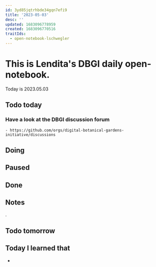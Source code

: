 ```yaml
---
id: 3yd85jqtrhbde34gqn7efi9
title: '2023-05-03'
desc: ''
updated: 1683096778959
created: 1683096770516
traitIds:
  - open-notebook-lschwegler
---
```


# This is Lendita's DBGI daily open-notebook.

Today is 2023.05.03

## Todo today

### Have a look at the DBGI discussion forum
    - https://github.com/orgs/digital-botanical-gardens-initiative/discussions
###
###

## Doing

## Paused

## Done

## Notes
.

## Todo tomorrow

###
###
###


## Today I learned that

-
